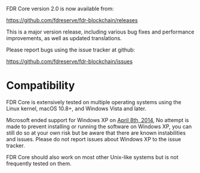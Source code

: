 FDR Core version 2.0 is now available from:

  <https://github.com/fdreserve/fdr-blockchain/releases>

This is a major version release, including various bug fixes and
performance improvements, as well as updated translations.

Please report bugs using the issue tracker at github:

  <https://github.com/fdreserve/fdr-blockchain/issues>

Compatibility
==============

FDR Core is extensively tested on multiple operating systems using
the Linux kernel, macOS 10.8+, and Windows Vista and later.

Microsoft ended support for Windows XP on [April 8th, 2014](https://www.microsoft.com/en-us/WindowsForBusiness/end-of-xp-support),
No attempt is made to prevent installing or running the software on Windows XP, you
can still do so at your own risk but be aware that there are known instabilities and issues.
Please do not report issues about Windows XP to the issue tracker.

FDR Core should also work on most other Unix-like systems but is not
frequently tested on them.
